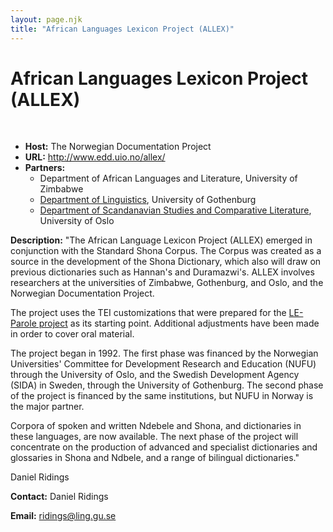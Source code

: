 ```yaml
---
layout: page.njk
title: "African Languages Lexicon Project (ALLEX)"
---
```

# African Languages Lexicon Project (ALLEX)



 
 


* **Host:** The Norwegian Documentation Project
* **URL:** <http://www.edd.uio.no/allex/>
* **Partners:**
	+ Department of African Languages and Literature, University of Zimbabwe
	+ [Department of Linguistics](http://www.ling.gu.se/), University of Gothenburg
	+ [Department of Scandanavian Studies and Comparative Literature](http://www.hf.uio.no/iln/english/), University of Oslo


**Description:** "The African Language Lexicon Project (ALLEX) emerged in conjunction with the Standard
 Shona Corpus. The Corpus was created as a source in the development of the Shona Dictionary,
 which also will draw on previous dictionaries such as Hannan's and Duramazwi's. ALLEX
 involves researchers at the universities of Zimbabwe, Gothenburg, and Oslo, and the
 Norwegian Documentation Project.
 
 The project uses the TEI customizations that were prepared for the [LE-Parole project](apps-le02.html) as its starting point. Additional adjustments have been made in order to cover oral
 material.
 
 The project began in 1992. The first phase was financed by the Norwegian Universities'
 Committee for Development Research and Education (NUFU) through the University of
 Oslo, and the Swedish Development Agency (SIDA) in Sweden, through the University
 of Gothenburg. The second phase of the project is financed by the same institutions,
 but NUFU in Norway is the major partner.
 
 Corpora of spoken and written Ndebele and Shona, and dictionaries in these languages,
 are now available. The next phase of the project will concentrate on the production
 of advanced and specialist dictionaries and glossaries in Shona and Ndbele, and a
 range of bilingual dictionaries."
 
 Daniel Ridings
 
 **Contact:** Daniel Ridings
 
 **Email:** [ridings@ling.gu.se](mailto:ridings@ling.gu.se)
